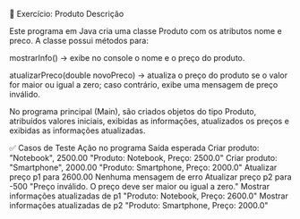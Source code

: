 🛒 Exercício: Produto
Descrição

Este programa em Java cria uma classe Produto com os atributos nome e preco.
A classe possui métodos para:

mostrarInfo() → exibe no console o nome e o preço do produto.

atualizarPreco(double novoPreco) → atualiza o preço do produto se o valor for maior ou igual a zero; caso contrário, exibe uma mensagem de preço inválido.

No programa principal (Main), são criados objetos do tipo Produto, atribuídos valores iniciais, exibidas as informações, atualizados os preços e exibidas as informações atualizadas.

✅ Casos de Teste
Ação no programa	Saída esperada
Criar produto: "Notebook", 2500.00	"Produto: Notebook, Preço: 2500.0"
Criar produto: "Smartphone", 2000.00	"Produto: Smartphone, Preço: 2000.0"
Atualizar preço p1 para 2600.00	Nenhuma mensagem de erro
Atualizar preço p2 para -500	"Preço inválido. O preço deve ser maior ou igual a zero."
Mostrar informações atualizadas de p1	"Produto: Notebook, Preço: 2600.0"
Mostrar informações atualizadas de p2	"Produto: Smartphone, Preço: 2000.0"